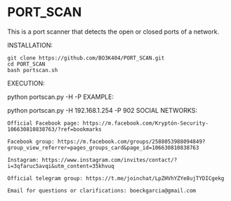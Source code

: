 # PORT_SCAN
This is a port scanner that detects the open or closed ports of a network. 

INSTALLATION:

    git clone https://github.com/BO3K404/PORT_SCAN.git
    cd PORT_SCAN
    bash portscan.sh

EXECUTION:

python portscan.py -H -P
EXAMPLE:

python portscan.py -H 192.168.1.254 -P 902
SOCIAL NETWORKS:

    Official Facebook page: https://m.facebook.com/Kryptón-Security-106630810838763/?ref=bookmarks

    Facebook group: https://m.facebook.com/groups/2588053988094849?group_view_referrer=pages_groups_card&page_id=106630810838763

    Instagram: https://www.instagram.com/invites/contact/?i=3qfaruc5avqi&utm_content=35khvuq

    Official telegram group: https://t.me/joinchat/LpZHVhYZYe8ujTYDICgekg

    Email for questions or clarifications: boeckgarcia@gmail.com

